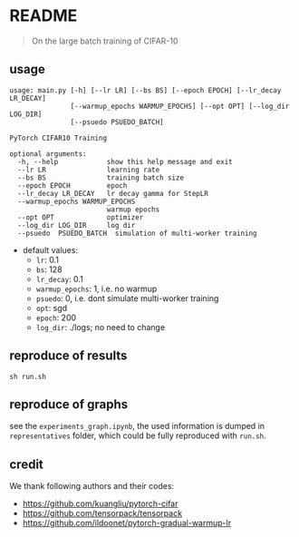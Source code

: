 # README

> On the large batch training of CIFAR-10

## usage

```
usage: main.py [-h] [--lr LR] [--bs BS] [--epoch EPOCH] [--lr_decay LR_DECAY]
               [--warmup_epochs WARMUP_EPOCHS] [--opt OPT] [--log_dir LOG_DIR]
               [--psuedo PSUEDO_BATCH]

PyTorch CIFAR10 Training

optional arguments:
  -h, --help            show this help message and exit
  --lr LR               learning rate                       
  --bs BS               training batch size                          
  --epoch EPOCH         epoch
  --lr_decay LR_DECAY   lr decay gamma for StepLR
  --warmup_epochs WARMUP_EPOCHS
                        warmup epochs
  --opt OPT             optimizer
  --log_dir LOG_DIR     log dir
  --psuedo  PSUEDO_BATCH  simulation of multi-worker training
```

- default values:
  - `lr`: 0.1
  - `bs`: 128
  - `lr_decay`: 0.1
  - `warmup_epochs`: 1, i.e. no warmup
  - `psuedo`: 0, i.e. dont simulate multi-worker training
  - `opt`: sgd
  - `epoch`: 200
  - `log_dir`: ./logs; no need to change

## reproduce of results

```shell
sh run.sh
```

## reproduce of graphs

see the `experiments_graph.ipynb`, the used information is dumped in `representatives` folder, which could be fully reproduced with `run.sh`.
 
## credit

We thank following authors and their codes:

- https://github.com/kuangliu/pytorch-cifar
- https://github.com/tensorpack/tensorpack
- https://github.com/ildoonet/pytorch-gradual-warmup-lr
